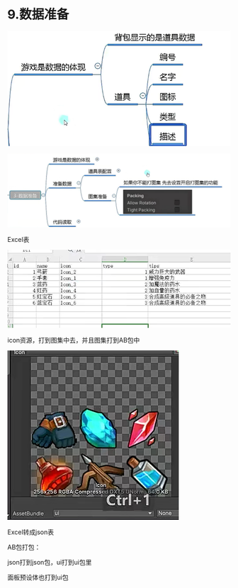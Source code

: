 # 9.数据准备

![356ad57e5261f9ef9ff9dc090fae79b6.png](image/356ad57e5261f9ef9ff9dc090fae79b6.png)

![670ff11699de3ac28bd4a98c9e70d0e7.png](image/670ff11699de3ac28bd4a98c9e70d0e7.png)

Excel表

![587acac20a5bbcf66757f807844f1b51.png](image/587acac20a5bbcf66757f807844f1b51.png)

icon资源，打到图集中去，并且图集打到AB包中

![3ada4ae3dc4507dd3987f0a571e78655.png](image/3ada4ae3dc4507dd3987f0a571e78655.png)

Excel转成json表

AB包打包：

json打到json包，ui打到ui包里

面板预设体也打到ui包
